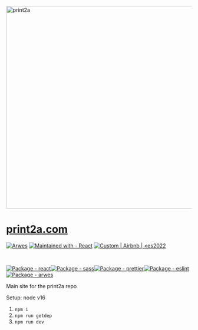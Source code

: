 <img width="550" src="./src/images/NotFound.gif" alt="print2a">

# [print2a.com](https://print2a.com)

<a href="https://www.npmjs.com/package/arwes"><img src="https://img.shields.io/static/v1?label=Powered+by&message=Arwes&color=lightblue&logo=Circle&logoColor=blue" alt="Arwes"></a>
<a href="https://www.npmjs.com/package/react"><img src="https://img.shields.io/static/v1?label=Maintained+with&message=React&color=2ea44f&logo=React" alt="Maintained with - React"></a>
<a href="https://github.com/imaginary-cloud/eslint-config-react"><img src="https://img.shields.io/static/v1?label=Code+Style&message=Custom+%7C+Airbnb+%7C+%3Ces2022&color=red" alt="Custom | Airbnb | &lt;es2022"></a>

<br>

<a href="https://www.npmjs.com/package/react"><img src="https://img.shields.io/github/package-json/dependency-version/MSFTserver/print2a.com-dev/react?color=blue" alt="Package - react"></a><a href="https://www.npmjs.com/package/sass"><img src="https://img.shields.io/github/package-json/dependency-version/MSFTserver/print2a.com-dev/sass?color=blue" alt="Package - sass"></a><a href="https://www.npmjs.com/package/prettier"><img src="https://img.shields.io/github/package-json/dependency-version/MSFTserver/print2a.com-dev/dev/prettier?color=blue" alt="Package - prettier"></a><a href="https://www.npmjs.com/package/eslint"><img src="https://img.shields.io/github/package-json/dependency-version/MSFTserver/print2a.com-dev/dev/eslint?color=blue" alt="Package - eslint"></a><a href="https://www.npmjs.com/package/arwes"><img src="https://img.shields.io/github/package-json/dependency-version/MSFTserver/print2a.com-dev/arwes?color=blue" alt="Package - arwes"></a>

Main site for the print2a repo

Setup:
node v16

1. `npm i`
2. `npm run getdep`
3. `npm run dev`
